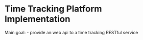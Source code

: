 # Time Tracking Platform Implementation

Main goal: - provide an web api to a time tracking RESTful service
